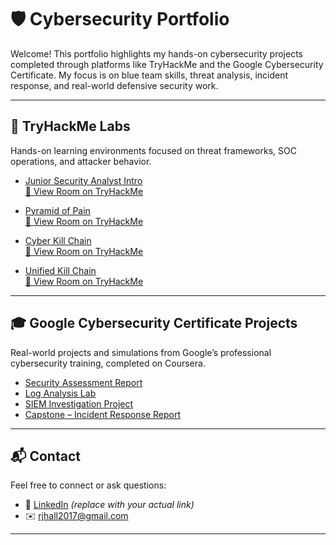 # 🛡️ Cybersecurity Portfolio

Welcome! This portfolio highlights my hands-on cybersecurity projects completed through platforms like TryHackMe and the Google Cybersecurity Certificate. My focus is on blue team skills, threat analysis, incident response, and real-world defensive security work.

---

## 🧠 TryHackMe Labs

Hands-on learning environments focused on threat frameworks, SOC operations, and attacker behavior.

- [Junior Security Analyst Intro](./projects/thm-junior-security-analyst.md)  
  [🔗 View Room on TryHackMe](https://tryhackme.com/room/juniorsecurityanalystintro)

- [Pyramid of Pain](./projects/thm-pyramid-of-pain.md)  
  [🔗 View Room on TryHackMe](https://tryhackme.com/room/pyramidofpain)

- [Cyber Kill Chain](./projects/thm-cyber-kill-chain.md)  
  [🔗 View Room on TryHackMe](https://tryhackme.com/room/cyberkillchain)

- [Unified Kill Chain](./projects/thm-unified-kill-chain.md)  
  [🔗 View Room on TryHackMe](https://tryhackme.com/room/unifiedkillchain)

---

## 🎓 Google Cybersecurity Certificate Projects

Real-world projects and simulations from Google’s professional cybersecurity training, completed on Coursera.

- [Security Assessment Report](./projects/google-security-assessment.md)
- [Log Analysis Lab](./projects/google-log-analysis.md)
- [SIEM Investigation Project](./projects/google-incident-response.md)
- [Capstone – Incident Response Report](./projects/google-capstone.md)

---

## 📬 Contact

Feel free to connect or ask questions:

- 🔗 [LinkedIn](https://linkedin.com/in/hallrodney) *(replace with your actual link)*
- ✉️ rjhall2017@gmail.com

---
